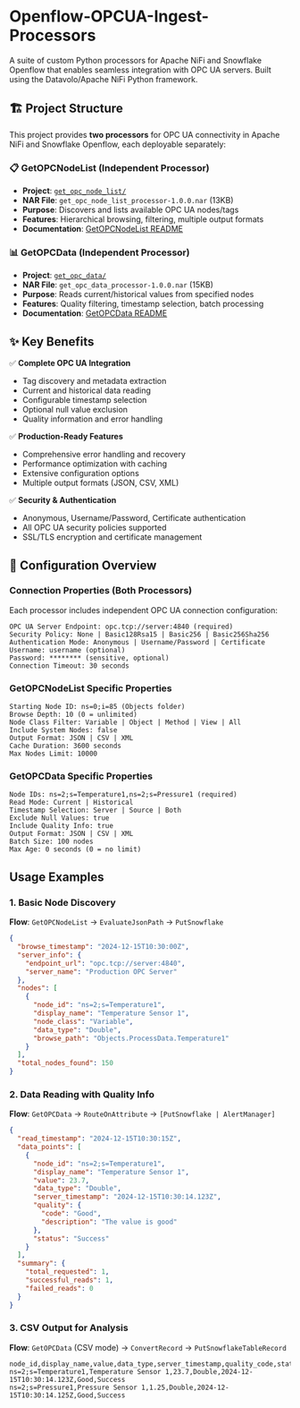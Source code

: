 # Openflow-OPCUA-Ingest-Processors
A suite of custom Python processors for Apache NiFi and Snowflake Openflow that enables seamless integration with OPC UA servers. Built using the Datavolo/Apache NiFi Python framework.

## 🏗️ **Project Structure**

This project provides **two processors** for OPC UA connectivity in Apache NiFi and Snowflake Openflow, each deployable separately:

### 📋 **GetOPCNodeList** (Independent Processor)  
- **Project**: [`get_opc_node_list/`](get_opc_node_list/)
- **NAR File**: `get_opc_node_list_processor-1.0.0.nar` (13KB)
- **Purpose**: Discovers and lists available OPC UA nodes/tags
- **Features**: Hierarchical browsing, filtering, multiple output formats
- **Documentation**: [GetOPCNodeList README](get_opc_node_list/README.md)

### 📊 **GetOPCData** (Independent Processor)
- **Project**: [`get_opc_data/`](get_opc_data/)  
- **NAR File**: `get_opc_data_processor-1.0.0.nar` (15KB)
- **Purpose**: Reads current/historical values from specified nodes
- **Features**: Quality filtering, timestamp selection, batch processing
- **Documentation**: [GetOPCData README](get_opc_data/README.md)

## ✨ **Key Benefits**

✅ **Complete OPC UA Integration**
- Tag discovery and metadata extraction
- Current and historical data reading
- Configurable timestamp selection  
- Optional null value exclusion
- Quality information and error handling

✅ **Production-Ready Features**
- Comprehensive error handling and recovery
- Performance optimization with caching
- Extensive configuration options
- Multiple output formats (JSON, CSV, XML)

✅ **Security & Authentication**
- Anonymous, Username/Password, Certificate authentication
- All OPC UA security policies supported
- SSL/TLS encryption and certificate management

## 🔧 **Configuration Overview**

### Connection Properties (Both Processors)
Each processor includes independent OPC UA connection configuration:

```
OPC UA Server Endpoint: opc.tcp://server:4840 (required)
Security Policy: None | Basic128Rsa15 | Basic256 | Basic256Sha256  
Authentication Mode: Anonymous | Username/Password | Certificate
Username: username (optional)
Password: ******** (sensitive, optional)
Connection Timeout: 30 seconds
```

### GetOPCNodeList Specific Properties
```
Starting Node ID: ns=0;i=85 (Objects folder)
Browse Depth: 10 (0 = unlimited)  
Node Class Filter: Variable | Object | Method | View | All
Include System Nodes: false
Output Format: JSON | CSV | XML
Cache Duration: 3600 seconds
Max Nodes Limit: 10000
```

### GetOPCData Specific Properties  
```
Node IDs: ns=2;s=Temperature1,ns=2;s=Pressure1 (required)
Read Mode: Current | Historical
Timestamp Selection: Server | Source | Both
Exclude Null Values: true
Include Quality Info: true  
Output Format: JSON | CSV | XML
Batch Size: 100 nodes
Max Age: 0 seconds (0 = no limit)
```

## Usage Examples

### 1. Basic Node Discovery

**Flow**: `GetOPCNodeList` → `EvaluateJsonPath` → `PutSnowflake`

```json
{
  "browse_timestamp": "2024-12-15T10:30:00Z",
  "server_info": {
    "endpoint_url": "opc.tcp://server:4840",
    "server_name": "Production OPC Server"
  },
  "nodes": [
    {
      "node_id": "ns=2;s=Temperature1",
      "display_name": "Temperature Sensor 1",
      "node_class": "Variable",
      "data_type": "Double",
      "browse_path": "Objects.ProcessData.Temperature1"
    }
  ],
  "total_nodes_found": 150
}
```

### 2. Data Reading with Quality Info

**Flow**: `GetOPCData` → `RouteOnAttribute` → `[PutSnowflake | AlertManager]`

```json
{
  "read_timestamp": "2024-12-15T10:30:15Z",
  "data_points": [
    {
      "node_id": "ns=2;s=Temperature1",
      "display_name": "Temperature Sensor 1",
      "value": 23.7,
      "data_type": "Double",
      "server_timestamp": "2024-12-15T10:30:14.123Z",
      "quality": {
        "code": "Good",
        "description": "The value is good"
      },
      "status": "Success"
    }
  ],
  "summary": {
    "total_requested": 1,
    "successful_reads": 1,
    "failed_reads": 0
  }
}
```

### 3. CSV Output for Analysis

**Flow**: `GetOPCData` (CSV mode) → `ConvertRecord` → `PutSnowflakeTableRecord`

```csv
node_id,display_name,value,data_type,server_timestamp,quality_code,status
ns=2;s=Temperature1,Temperature Sensor 1,23.7,Double,2024-12-15T10:30:14.123Z,Good,Success
ns=2;s=Pressure1,Pressure Sensor 1,1.25,Double,2024-12-15T10:30:14.125Z,Good,Success
```

